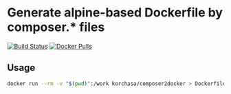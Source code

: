 # Generate alpine-based Dockerfile by composer.* files

[![Build Status](https://travis-ci.org/korchasa/composer2docker.svg?style=flat-square)](https://travis-ci.org/korchasa/composer2docker)
[![Docker Pulls](https://img.shields.io/docker/pulls/korchasa/composer2docker.svg?style=flat-square)](https://hub.docker.com/r/korchasa/composer2docker/)

## Usage

```bash
docker run --rm -v "$(pwd)":/work korchasa/composer2docker > Dockerfile
```
